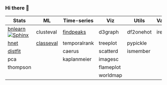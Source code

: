 ### Hi there 👋

<!--
**erdogant/erdogant** is a ✨ _special_ ✨ repository because its `README.md` (this file) appears on your GitHub profile.

Here are some ideas to get you started:

- 🔭 I’m currently working on ...
- 🌱 I’m currently learning ...
- 👯 I’m looking to collaborate on ...
- 🤔 I’m looking for help with ...
- 💬 Ask me about ...
- 📫 How to reach me: erdogant@gmail.com
- 😄 Pronouns: ...
- ⚡ Fun fact: ...
-->


| Stats                                           | ML                                                  | Time-series                                           | Viz            | Utils      | Various | API         |
|-------------------------------------------------|-----------------------------------------------------|-------------------------------------------------------|----------------|------------|---------|-------------|
| [bnlearn](https://erdogant.github.io/bnlearn/) [![Sphinx](https://img.shields.io/badge/Sphinx-Docs-Green)](https://erdogant.github.io/bnlearn/)   | clusteval                                           | [findpeaks](https://erdogant.github.io/findpeaks/)    | d3graph        |df2onehot   |irelease |googletrends |
| [hnet](https://erdogant.github.io/hnet/)        | [classeval](https://erdogant.github.io/classeval/)  | temporalrank                                          | treeplot       |pypickle    |         |slacki       |
| [distfit](https://erdogant.github.io/distfit/)  |                                                     | caerus                                                | scatterd       |ismember    |         |             |
| pca                                             |                                                     | kaplanmeier                                           | imagesc        |            |         |             |
| thompson                                        |                                                     |                                                       | flameplot      |            |         |             |
|                                                 |                                                     |                                                       | worldmap       |            |         |             |




